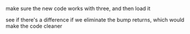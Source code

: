
make sure the new code works with three, and then load it


see if there's a difference if we eliminate the bump returns, which would make the code cleaner